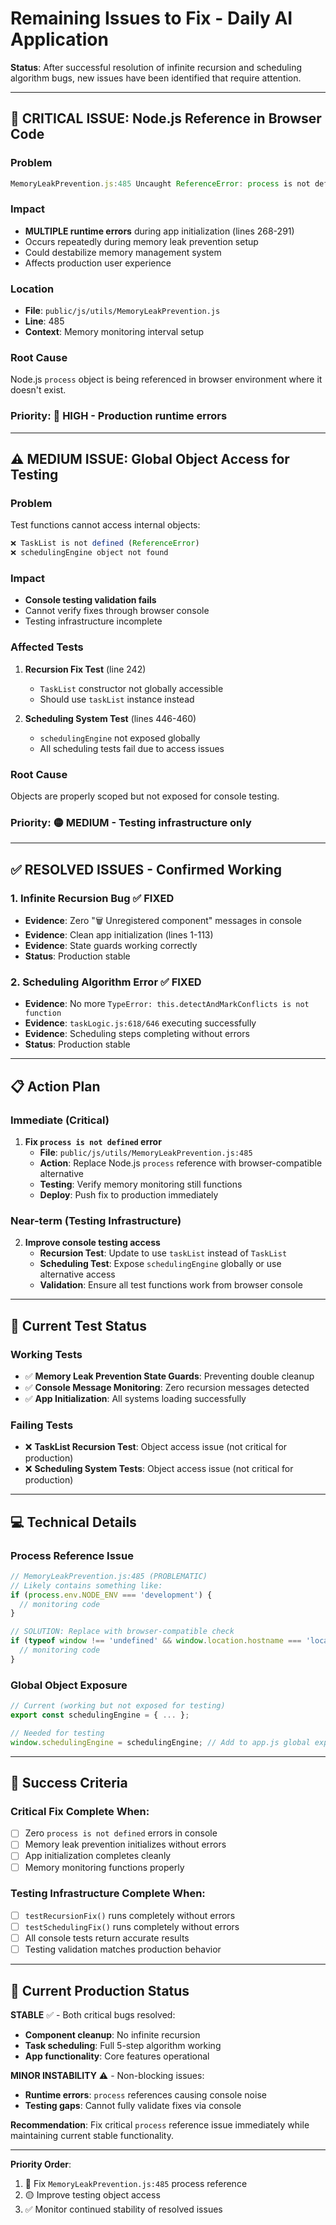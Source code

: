 # Remaining Issues to Fix - Daily AI Application

**Status**: After successful resolution of infinite recursion and scheduling algorithm bugs, new issues have been identified that require attention.

---

## 🚨 **CRITICAL ISSUE: Node.js Reference in Browser Code**

### **Problem**
```javascript
MemoryLeakPrevention.js:485 Uncaught ReferenceError: process is not defined
```

### **Impact**
- **MULTIPLE runtime errors** during app initialization (lines 268-291)
- Occurs repeatedly during memory leak prevention setup
- Could destabilize memory management system
- Affects production user experience

### **Location**
- **File**: `public/js/utils/MemoryLeakPrevention.js`
- **Line**: 485
- **Context**: Memory monitoring interval setup

### **Root Cause**
Node.js `process` object is being referenced in browser environment where it doesn't exist.

### **Priority**: 🔴 **HIGH** - Production runtime errors

---

## ⚠️ **MEDIUM ISSUE: Global Object Access for Testing**

### **Problem**
Test functions cannot access internal objects:

```javascript
❌ TaskList is not defined (ReferenceError)
❌ schedulingEngine object not found
```

### **Impact**
- **Console testing validation fails**
- Cannot verify fixes through browser console
- Testing infrastructure incomplete

### **Affected Tests**
1. **Recursion Fix Test** (line 242)
   - `TaskList` constructor not globally accessible
   - Should use `taskList` instance instead

2. **Scheduling System Test** (lines 446-460)
   - `schedulingEngine` not exposed globally
   - All scheduling tests fail due to access issues

### **Root Cause**
Objects are properly scoped but not exposed for console testing.

### **Priority**: 🟡 **MEDIUM** - Testing infrastructure only

---

## ✅ **RESOLVED ISSUES - Confirmed Working**

### **1. Infinite Recursion Bug** ✅ **FIXED**
- **Evidence**: Zero "🗑️ Unregistered component" messages in console
- **Evidence**: Clean app initialization (lines 1-113)
- **Evidence**: State guards working correctly
- **Status**: Production stable

### **2. Scheduling Algorithm Error** ✅ **FIXED**
- **Evidence**: No more `TypeError: this.detectAndMarkConflicts is not function`
- **Evidence**: `taskLogic.js:618/646` executing successfully
- **Evidence**: Scheduling steps completing without errors
- **Status**: Production stable

---

## 📋 **Action Plan**

### **Immediate (Critical)**
1. **Fix `process is not defined` error**
   - **File**: `public/js/utils/MemoryLeakPrevention.js:485`
   - **Action**: Replace Node.js `process` reference with browser-compatible alternative
   - **Testing**: Verify memory monitoring still functions
   - **Deploy**: Push fix to production immediately

### **Near-term (Testing Infrastructure)**
2. **Improve console testing access**
   - **Recursion Test**: Update to use `taskList` instead of `TaskList`
   - **Scheduling Test**: Expose `schedulingEngine` globally or use alternative access
   - **Validation**: Ensure all test functions work from browser console

---

## 🧪 **Current Test Status**

### **Working Tests**
- ✅ **Memory Leak Prevention State Guards**: Preventing double cleanup
- ✅ **Console Message Monitoring**: Zero recursion messages detected
- ✅ **App Initialization**: All systems loading successfully

### **Failing Tests**
- ❌ **TaskList Recursion Test**: Object access issue (not critical for production)
- ❌ **Scheduling System Tests**: Object access issue (not critical for production)

---

## 💻 **Technical Details**

### **Process Reference Issue**
```javascript
// MemoryLeakPrevention.js:485 (PROBLEMATIC)
// Likely contains something like:
if (process.env.NODE_ENV === 'development') {
  // monitoring code
}

// SOLUTION: Replace with browser-compatible check
if (typeof window !== 'undefined' && window.location.hostname === 'localhost') {
  // monitoring code
}
```

### **Global Object Exposure**
```javascript
// Current (working but not exposed for testing)
export const schedulingEngine = { ... };

// Needed for testing
window.schedulingEngine = schedulingEngine; // Add to app.js global exposure
```

---

## 🎯 **Success Criteria**

### **Critical Fix Complete When:**
- [ ] Zero `process is not defined` errors in console
- [ ] Memory leak prevention initializes without errors
- [ ] App initialization completes cleanly
- [ ] Memory monitoring functions properly

### **Testing Infrastructure Complete When:**
- [ ] `testRecursionFix()` runs completely without errors
- [ ] `testSchedulingFix()` runs completely without errors
- [ ] All console tests return accurate results
- [ ] Testing validation matches production behavior

---

## 🚀 **Current Production Status**

**STABLE** ✅ - Both critical bugs resolved:
- **Component cleanup**: No infinite recursion
- **Task scheduling**: Full 5-step algorithm working
- **App functionality**: Core features operational

**MINOR INSTABILITY** ⚠️ - Non-blocking issues:
- **Runtime errors**: `process` references causing console noise
- **Testing gaps**: Cannot fully validate fixes via console

**Recommendation**: Fix critical `process` reference issue immediately while maintaining current stable functionality.

---

**Priority Order**:
1. 🔴 Fix `MemoryLeakPrevention.js:485` process reference
2. 🟡 Improve testing object access 
3. ✅ Monitor continued stability of resolved issues